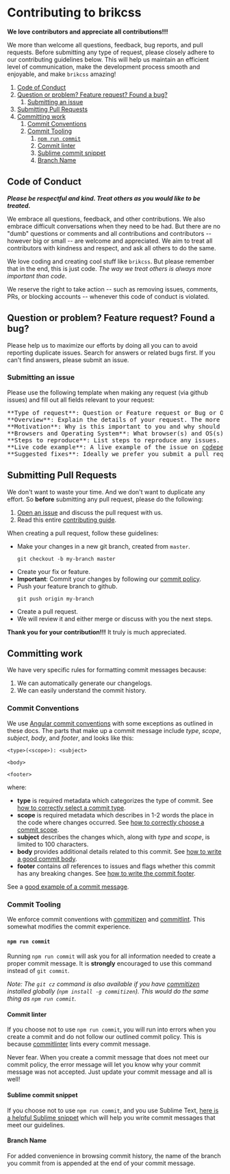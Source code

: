 # Contributing to brikcss

**We love contributors and appreciate all contributions!!!**

We more than welcome all questions, feedback, bug reports, and pull requests. Before submitting any type of request, please closely adhere to our contributing guidelines below. This will help us maintain an efficient level of communication, make the development process smooth and enjoyable, and make `brikcss` amazing!


<!-- MarkdownTOC depth=5 -->

1. [Code of Conduct](#code-of-conduct)
1. [Question or problem? Feature request? Found a bug?](#question-or-problem-feature-request-found-a-bug)
	1. [Submitting an issue](#submitting-an-issue)
1. [Submitting Pull Requests](#submitting-pull-requests)
1. [Committing work](#committing-work)
	1. [Commit Conventions](#commit-conventions)
	1. [Commit Tooling](#commit-tooling)
		1. [`npm run commit`](#npm-run-commit)
		1. [Commit linter](#commit-linter)
		1. [Sublime commit snippet](#sublime-commit-snippet)
		1. [Branch Name](#branch-name)

<!-- /MarkdownTOC -->

<a name="code-of-conduct"></a>
## Code of Conduct

**_Please be respectful and kind. Treat others as you would like to be treated._**

We embrace all questions, feedback, and other contributions. We also embrace difficult conversations when they need to be had. But there are no "dumb" questions or comments and all contributions and contributors -- however big or small -- are welcome and appreciated. We aim to treat all contributors with kindness and respect, and ask all others to do the same.

We love coding and creating cool stuff like `brikcss`. But please remember that in the end, this is just code. _The way we treat others is always more important than code_.

We reserve the right to take action -- such as removing issues, comments, PRs, or blocking accounts -- whenever this code of conduct is violated.

<a name="question-or-problem-feature-request-found-a-bug"></a>
## Question or problem? Feature request? Found a bug?

Please help us to maximize our efforts by doing all you can to avoid reporting duplicate issues. Search for answers or related bugs first. If you can't find answers, please submit an issue.

<a name="submitting-an-issue"></a>
### Submitting an issue

Please use the following template when making any request (via github issues) and fill out all fields relevant to your request:

<pre>
**Type of request**: Question or Feature request or Bug or Other request
**Overview**: Explain the details of your request. The more specific you are, the less back and forth required to understand the request.
**Motivation**: Why is this important to you and why should it be important to everybody?
**Browsers and Operating System**: What browser(s) and OS(s) can this be duplicated on?
**Steps to reproduce**: List steps to reproduce any issues.
**Live code example**: A live example of the issue on <a href="https://codepen.io">codepen</a>, <a href="https://jsfiddle.net">jsfiddle</a> (or another code playground) is most helpful. If not possible, an inline code example will do.
**Suggested fixes**: Ideally we prefer you submit a pull request. However, we don't want to waste your time either. So before submitting a PR, please suggest a fix. If you can't fix it, please help to diagnose where the issue might be coming from. The more help you provide, the more quickly we can handle your request.
</pre>

<a name="submitting-pull-requests"></a>
## Submitting Pull Requests

We don't want to waste your time. And we don't want to duplicate any effort. So **before** submitting any pull request, please do the following:

1. [Open an issue](#submitting-an-issue) and discuss the pull request with us.
2. Read this entire [contributing guide](contributing.md).

When creating a pull request, follow these guidelines:

- Make your changes in a new git branch, created from `master`.
	```
	git checkout -b my-branch master
	```
- Create your fix or feature.
- **Important**: Commit your changes by following our [commit policy](#committing-work).
- Push your feature branch to github.
	```
	git push origin my-branch
	```
- Create a pull request.
- We will review it and either merge or discuss with you the next steps.

**Thank you for your contribution!!!** It truly is much appreciated.

<a name="committing-work"></a>
## Committing work

We have very specific rules for formatting commit messages because:

1. We can automatically generate our changelogs.
2. We can easily understand the commit history.

<a name="commit-conventions"></a>
### Commit Conventions

We use [Angular commit conventions](https://github.com/angular/angular.js/blob/master/CONTRIBUTING.md#commit) with some exceptions as outlined in these docs. The parts that make up a commit message include _type_, _scope_, _subject_, _body_, and _footer_, and looks like this:

```text
<type>(<scope>): <subject>

<body>

<footer>
```

where:

- **type** is required metadata which categorizes the type of commit. See [how to correctly select a commit type](docs/commit-types.md).
- **scope** is required metadata which describes in 1-2 words the place in the code where changes occurred. See [how to correctly choose a commit scope](docs/commit-scopes.md).
- **subject** describes the changes which, along with _type_ and _scope_, is limited to 100 characters.
- **body** provides additional details related to this commit. See [how to write a good commit body](docs/commit-body.md).
- **footer** contains _all_ references to issues and flags whether this commit has any breaking changes. See [how to write the commit footer](docs/commit-footer.md).

See a [good example of a commit message](docs/commit-message-example.md).

<a name="commit-tooling"></a>
### Commit Tooling

We enforce commit conventions with [commitizen](https://www.npmjs.com/package/commitizen) and [commitlint](https://www.npmjs.com/package/@commitlint/prompt). This somewhat modifies the commit experience.

<a name="npm-run-commit"></a>
#### `npm run commit`

Running `npm run commit` will ask you for all information needed to create a proper commit message. It is **strongly** encouraged to use this command instead of `git commit`.

_Note: The `git cz` command is also available if you have [commitizen](https://www.npmjs.com/package/commitizen) installed globally (`npm install -g commitizen`). This would do the same thing as `npm run commit`._

<a name="commit-linter"></a>
#### Commit linter

If you choose not to use `npm run commit`, you will run into errors when you create a commit and do not follow our outlined commit policy. This is because [commitlinter](https://www.npmjs.com/package/@commitlint/prompt) lints every commit message.

Never fear. When you create a commit message that does not meet our commit policy, the error message will let you know why your commit message was not accepted. Just update your commit message and all is well!

<a name="sublime-commit-snippet"></a>
#### Sublime commit snippet

If you choose not to use `npm run commit`, and you use Sublime Text, [here is a helpful Sublime snippet](https://gist.github.com/thezimmee/1034b814cef92181c5342ec693bd9a97) which will help you write commit messages that meet our guidelines.

<a name="branch-name"></a>
#### Branch Name

For added convenience in browsing commit history, the name of the branch you commit from is appended at the end of your commit message.
